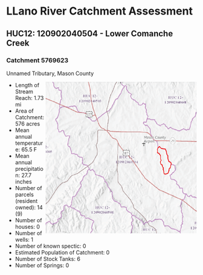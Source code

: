 # LLano River Catchment Assessment
## HUC12: 120902040504 - Lower Comanche Creek
### Catchment 5769623 
Unnamed Tributary, Mason County

<img align="right" src="../images/CommancheCreekExample1.png"  width="400" height="400"/>

* Length of Stream Reach: 1.73 mi
* Area of Catchment: 576 acres
* Mean annual temperature: 65.5 F
* Mean annual precipitation: 27.7 inches
* Number of parcels (resident owned): 14 (9)
* Number of houses: 0
* Number of wells: 1
* Number of known spectic: 0
* Estimated Population of Catchment: 0
* Number of Stock Tanks: 6
* Number of Springs: 0
